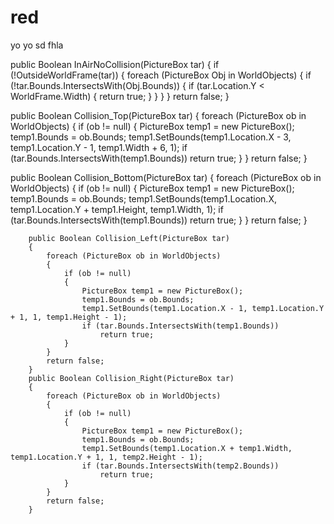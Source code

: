 # red
yo yo
sd fhla







public Boolean InAirNoCollision(PictureBox tar)
        {
            if (!OutsideWorldFrame(tar))
            {
                foreach (PictureBox Obj in WorldObjects)
                {
                    if (!tar.Bounds.IntersectsWith(Obj.Bounds))
                    {
                        if (tar.Location.Y < WorldFrame.Width)
                        {
                            return true;
                        }
                    }
                }
            }
            return false;
        }


public Boolean Collision_Top(PictureBox tar)
        {
            foreach (PictureBox ob in WorldObjects)
            {
                if (ob != null)
                {
                    PictureBox temp1 = new PictureBox();
                    temp1.Bounds = ob.Bounds;
                    temp1.SetBounds(temp1.Location.X - 3, temp1.Location.Y - 1, temp1.Width + 6, 1);
                    if (tar.Bounds.IntersectsWith(temp1.Bounds))
                        return true;
                }
            }
            return false;
        }

public Boolean Collision_Bottom(PictureBox tar)
        {
            foreach (PictureBox ob in WorldObjects)
            {
                if (ob != null)
                {
                    PictureBox temp1 = new PictureBox();
                    temp1.Bounds = ob.Bounds;
                    temp1.SetBounds(temp1.Location.X, temp1.Location.Y + temp1.Height, temp1.Width, 1);
                    if (tar.Bounds.IntersectsWith(temp1.Bounds))
                        return true;
                }
            }
            return false;
        }

        public Boolean Collision_Left(PictureBox tar)
        {
            foreach (PictureBox ob in WorldObjects)
            {
                if (ob != null)
                {
                    PictureBox temp1 = new PictureBox();
                    temp1.Bounds = ob.Bounds;
                    temp1.SetBounds(temp1.Location.X - 1, temp1.Location.Y + 1, 1, temp1.Height - 1);
                    if (tar.Bounds.IntersectsWith(temp1.Bounds))
                        return true;
                }
            }
            return false;
        }
        public Boolean Collision_Right(PictureBox tar)
        {
            foreach (PictureBox ob in WorldObjects)
            {
                if (ob != null)
                {
                    PictureBox temp1 = new PictureBox();
                    temp1.Bounds = ob.Bounds;
                    temp1.SetBounds(temp1.Location.X + temp1.Width, temp1.Location.Y + 1, 1, temp2.Height - 1);
                    if (tar.Bounds.IntersectsWith(temp2.Bounds))
                        return true;
                }
            }
            return false;
        } 